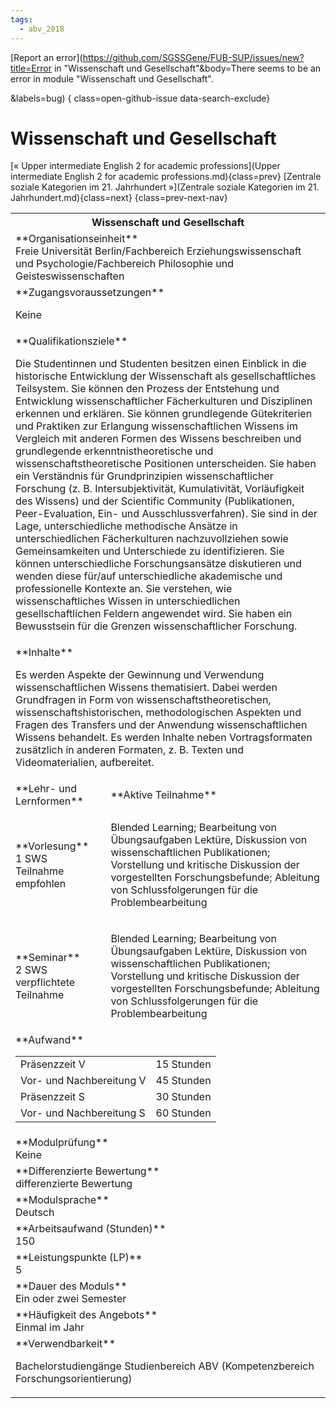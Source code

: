 ```yaml
---
tags:
  - abv_2018
---
```

[Report an error](https://github.com/SGSSGene/FUB-SUP/issues/new?title=Error in "Wissenschaft und Gesellschaft"&body=There seems to be an error in module "Wissenschaft und Gesellschaft".

<Describe here a slightly more detailed description of what is wrong>&labels=bug)
{ class=open-github-issue data-search-exclude}

# Wissenschaft und Gesellschaft

[« Upper intermediate English 2 for academic professions](Upper intermediate English 2 for academic professions.md){class=prev}
[Zentrale soziale Kategorien im 21. Jahrhundert »](Zentrale soziale Kategorien im 21. Jahrhundert.md){class=next}
{class=prev-next-nav}

<table markdown id="moduledesc">
<tr markdown class="moduledesc_head"><th colspan="2">Wissenschaft und Gesellschaft </th></tr>
<tr markdown><td colspan="2">**Organisationseinheit**   <br>Freie Universität Berlin/Fachbereich Erziehungswissenschaft und Psychologie/Fachbereich Philosophie und Geisteswissenschaften</td></tr>


<tr markdown><td colspan="2">**Zugangsvoraussetzungen** <br>

Keine


</td></tr>
<tr markdown><td colspan="2">**Qualifikationsziele**    <br>

Die Studentinnen und Studenten besitzen einen Einblick in die historische
Entwicklung der Wissenschaft als gesellschaftliches Teilsystem. Sie können
den Prozess der Entstehung und Entwicklung wissenschaftlicher Fächerkulturen
und Disziplinen erkennen und erklären. Sie können grundlegende Gütekriterien
und Praktiken zur Erlangung wissenschaftlichen Wissens im Vergleich mit
anderen Formen des Wissens beschreiben und grundlegende
erkenntnistheoretische und wissenschaftstheoretische Positionen
unterscheiden. Sie haben ein Verständnis für Grundprinzipien
wissenschaftlicher Forschung (z. B. Intersubjektivität, Kumulativität,
Vorläufigkeit des Wissens) und der Scientific Community (Publikationen,
Peer-Evaluation, Ein- und Ausschlussverfahren). Sie sind in der Lage,
unterschiedliche methodische Ansätze in unterschiedlichen Fächerkulturen
nachzuvollziehen sowie Gemeinsamkeiten und Unterschiede zu identifizieren.
Sie können unterschiedliche Forschungsansätze diskutieren und wenden diese
für/auf unterschiedliche akademische und professionelle Kontexte an. Sie
verstehen, wie wissenschaftliches Wissen in unterschiedlichen
gesellschaftlichen Feldern angewendet wird. Sie haben ein Bewusstsein für
die Grenzen wissenschaftlicher Forschung.


</td></tr>
<tr markdown><td colspan="2">**Inhalte**                <br>

Es werden Aspekte der Gewinnung und Verwendung wissenschaftlichen Wissens
thematisiert. Dabei werden Grundfragen in Form von
wissenschaftstheoretischen, wissenschaftshistorischen, methodologischen
Aspekten und Fragen des Transfers und der Anwendung wissenschaftlichen
Wissens behandelt. Es werden Inhalte neben Vortragsformaten zusätzlich in
anderen Formaten, z. B. Texten und Videomaterialien, aufbereitet.


</td></tr>

<tr markdown><td>**Lehr- und Lernformen**</td><td>**Aktive Teilnahme**</td></tr>
<tr markdown><td> **Vorlesung** <br>1 SWS <br> Teilnahme empfohlen</td><td>

Blended Learning; Bearbeitung von Übungsaufgaben
Lektüre, Diskussion von wissenschaftlichen Publikationen; Vorstellung und kritische Diskussion der vorgestellten Forschungsbefunde; Ableitung von Schlussfolgerungen für die Problembearbeitung
</td></tr>
<tr markdown><td> **Seminar** <br>2 SWS <br> verpflichtete Teilnahme</td><td>

Blended Learning; Bearbeitung von Übungsaufgaben
Lektüre, Diskussion von wissenschaftlichen Publikationen; Vorstellung und kritische Diskussion der vorgestellten Forschungsbefunde; Ableitung von Schlussfolgerungen für die Problembearbeitung
</td></tr>
<tr markdown><td colspan="2">**Aufwand**                <br>
<table class="aufwand_table">
<tr><td>Präsenzzeit V</td><td>15 Stunden</td></tr>
<tr><td>Vor- und Nachbereitung V</td><td>45 Stunden</td></tr>
<tr><td>Präsenzzeit S</td><td>30 Stunden</td></tr>
<tr><td>Vor- und Nachbereitung S</td><td>60 Stunden</td></tr>
</table>

</td></tr>
<tr markdown><td colspan="2">**Modulprüfung**             <br>Keine


</td></tr>
<tr markdown><td colspan="2">**Differenzierte Bewertung** <br>differenzierte Bewertung

</td></tr>
<tr markdown><td colspan="2">**Modulsprache**             <br>Deutsch</td></tr>
<tr markdown><td colspan="2">**Arbeitsaufwand (Stunden)** <br>150</td></tr>
<tr markdown><td colspan="2">**Leistungspunkte (LP)**     <br>5</td></tr>
<tr markdown><td colspan="2">**Dauer des Moduls**         <br>Ein oder zwei Semester</td></tr>
<tr markdown><td colspan="2">**Häufigkeit des Angebots**  <br>Einmal im Jahr</td></tr>
<tr markdown><td colspan="2">**Verwendbarkeit**           <br>

Bachelorstudiengänge Studienbereich ABV (Kompetenzbereich
Forschungsorientierung)


</td></tr>

</table>
